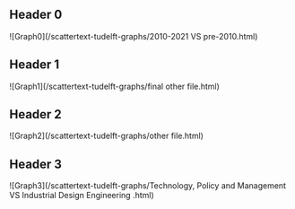 ## Header 0

![Graph0](/scattertext-tudelft-graphs/2010-2021 VS pre-2010.html)

## Header 1

![Graph1](/scattertext-tudelft-graphs/final other file.html)

## Header 2

![Graph2](/scattertext-tudelft-graphs/other file.html)

## Header 3

![Graph3](/scattertext-tudelft-graphs/Technology, Policy and Management VS Industrial Design Engineering .html)
